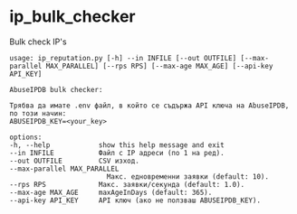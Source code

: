 # ip_bulk_checker

Bulk check IP's

    usage: ip_reputation.py [-h] --in INFILE [--out OUTFILE] [--max-parallel MAX_PARALLEL] [--rps RPS] [--max-age MAX_AGE] [--api-key API_KEY]

    AbuseIPDB bulk checker:

    Трябва да имате .env файл, в който се съдържа API ключа на AbuseIPDB, по този начин:
    ABUSEIPDB_KEY=<your_key>

    options:
    -h, --help            show this help message and exit
    --in INFILE           Файл с IP адреси (по 1 на ред).
    --out OUTFILE         CSV изход.
    --max-parallel MAX_PARALLEL
                            Макс. едновременни заявки (default: 10).
    --rps RPS             Макс. заявки/секунда (default: 1.0).
    --max-age MAX_AGE     maxAgeInDays (default: 365).
    --api-key API_KEY     API ключ (ако не ползваш ABUSEIPDB_KEY).
